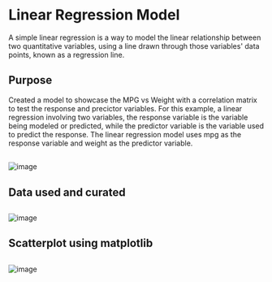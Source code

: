 # Linear Regression Model
A simple linear regression is a way to model the linear relationship between two quantitative variables, using a line drawn through those variables' data points, known as a regression line.

## Purpose
Created a model to showcase the MPG vs Weight with a correlation matrix to test the response and precictor variables. For this example, 
a linear regression involving two variables, the response variable is the variable being modeled or predicted, while the predictor variable is 
the variable used to predict the response. The linear regression model uses mpg as the response variable and weight as the predictor variable.
##
![image](https://user-images.githubusercontent.com/75659218/195256433-8af6af0c-d00a-48db-9be8-cda0908ee4c6.png)
##
##
## Data used and curated
##
![image](https://user-images.githubusercontent.com/75659218/195256508-1b68d0e0-949c-4c4d-b6f3-3c365cab0f1e.png)
##
##
## Scatterplot using matplotlib
##
![image](https://user-images.githubusercontent.com/75659218/195256575-6902c04f-2567-483b-83a1-a109141c9ce1.png)
